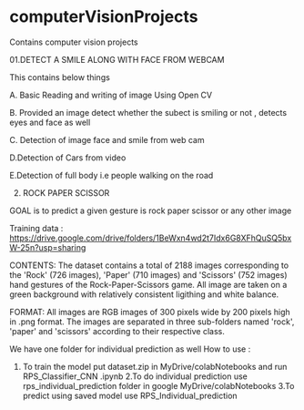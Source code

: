 # computerVisionProjects
Contains computer vision projects 

01.DETECT A SMILE ALONG WITH FACE FROM WEBCAM


   This contains below things 
   
   
   A. Basic Reading and writing of image Using Open CV
   
   B. Provided an image detect whether the subect is smiling or not , detects eyes and face as well 
   
   C. Detection of image face and smile from web cam 
   
   D.Detection of Cars from video 
   
   E.Detection of full body i.e people walking on the road 
   
 02. ROCK PAPER SCISSOR
 
   GOAL is to predict a given gesture is rock paper scissor or any other image 
   
   Training data :
   https://drive.google.com/drive/folders/1BeWxn4wd2t7Idx6G8XFhQuSQ5bxW-25n?usp=sharing

   CONTENTS: The dataset contains a total of 2188 images corresponding to the 
   'Rock' (726 images), 
   'Paper' (710 images) and 
   'Scissors' (752 images) 
   hand gestures of the Rock-Paper-Scissors game. All image are taken on a green background with relatively consistent ligithing and        white balance.

   FORMAT: All images are RGB images of 300 pixels wide by 200 pixels high in .png format. The images are separated in three sub-folders named 'rock', 'paper' and 'scissors' according to their respective class.
   
   We have one folder for individual prediction as well
   How to use :
   1. To train the model 
   put dataset.zip in MyDrive/colabNotebooks
   and run RPS_Classifier_CNN .ipynb
   2.To do individual prediction 
   use  rps_individual_prediction folder  in google MyDrive/colabNotebooks
   3.To predict using saved model 
   use RPS_Individual_prediction
   
   


